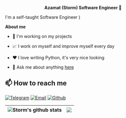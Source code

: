 <p align='center'><strong> Azamat (Storm) Software Engineer 👋 </strong></p>



I'm a self-taught Software Engineer )

**About me**

- 💼 I'm working on my projects

- 📈 I work on myself and improve myself every day

- ❤️ I love writing Python, it's very nice looking

- 💬 Ask me about anything [here](https://github.com/St0rm1k/St0rm1k/issues)

## 📫 How to reach me

[![Telegram](https://img.shields.io/static/v1?style=for-the-badge&logo=telegram&message=telegram&label=&color=4165a3&labelColor=000000)](https://t.me/mr_storm)
[![Email](https://img.shields.io/static/v1?style=for-the-badge&logo=gmail&message=gmail&label=&color=e8203b&labelColor=000000)](mailto:mrst0rm@bk.ru)
[![Github](https://img.shields.io/static/v1?style=for-the-badge&logo=github&message=GitHub&label=&color=8b32b8&labelColor=000000)](https://github.com/mr-st0rm)


| <img align="center" src="https://github-readme-stats.vercel.app/api?username=mr-st0rm&show_icons=true&count_private=true&theme=tokyonight" alt="Storm's github stats" /> | <img align="center" src="https://github-readme-stats.vercel.app/api/top-langs/?username=mr-st0rm&layout=compact&theme=tokyonight&hide_border=true" /> |
| ------------- | ------------- |
